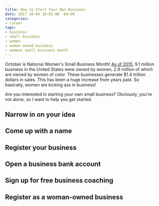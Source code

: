 ```yaml
---
title: How to Start Your Own Business
date: 2017-10-04 10:02:00 -04:00
categories:
- Career
tags:
- business
- small business
- women
- women owned business
- womens small business month
---
```


October is National Women's Small Business Month! [As of 2015](https://www.nawbo.org/resources/women-business-owner-statistics), 9.1 million business in the United States were owned by women, 2.9 million of which are owned by women of color. These businesses generate $1.4 trillion dollars in sales. This has been a huge increase from years past. So basically, women are kicking ass in business! 

Are you interested in starting your own small business? Obviously, you're not alone, so I want to help you get started.

## Narrow in on your idea

## Come up with a name

## Register your business

## Open a business bank account

## Sign up for free business coaching

## Register as a woman-owned business